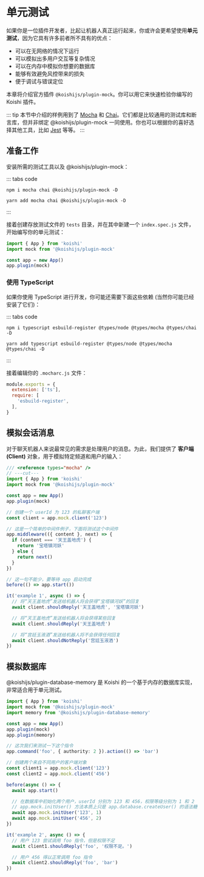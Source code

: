 # 单元测试

如果你是一位插件开发者，比起让机器人真正运行起来，你或许会更希望使用**单元测试**，因为它具有许多前者所不具有的优点：

- 可以在无网络的情况下运行
- 可以模拟出多用户交互等复杂情况
- 可以在内存中模拟你想要的数据库
- 能够有效避免风控带来的损失
- 便于调试与错误定位

本章将介绍官方插件 `@koishijs/plugin-mock`。你可以用它来快速检验你编写的 Koishi 插件。

::: tip
本节中介绍的样例用到了 [Mocha](https://mochajs.org/) 和 [Chai](https://www.chaijs.com/)。它们都是比较通用的测试库和断言库，但并非绑定 @koishijs/plugin-mock 一同使用。你也可以根据你的喜好选择其他工具，比如 [Jest](https://jestjs.io/) 等等。
:::

## 准备工作

安装所需的测试工具以及 @koishijs/plugin-mock：

::: tabs code
```npm
npm i mocha chai @koishijs/plugin-mock -D
```
```yarn
yarn add mocha chai @koishijs/plugin-mock -D
```
:::

接着创建存放测试文件的 `tests` 目录，并在其中新建一个 `index.spec.js` 文件，开始编写你的单元测试：

```ts title=tests/index.spec.js no-extra-header
import { App } from 'koishi'
import mock from '@koishijs/plugin-mock'

const app = new App()
app.plugin(mock)
```

### 使用 TypeScript

如果你使用 TypeScript 进行开发，你可能还需要下面这些依赖 (当然你可能已经安装了它们)：

::: tabs code
```npm
npm i typescript esbuild-register @types/node @types/mocha @types/chai -D
```
```yarn
yarn add typescript esbuild-register @types/node @types/mocha @types/chai -D
```
:::

接着编辑你的 `.mocharc.js` 文件：

```js title=.mocharc.js
module.exports = {
  extension: ['ts'],
  require: [
    'esbuild-register',
  ],
}
```

## 模拟会话消息

对于聊天机器人来说最常见的需求是处理用户的消息。为此，我们提供了 **客户端 (Client)** 对象，用于模拟特定频道和用户的输入：

```ts no-extra-header
/// <reference types="mocha" />
// ---cut---
import { App } from 'koishi'
import mock from '@koishijs/plugin-mock'

const app = new App()
app.plugin(mock)

// 创建一个 userId 为 123 的私聊客户端
const client = app.mock.client('123')

// 这是一个简单的中间件例子，下面将测试这个中间件
app.middleware(({ content }, next) => {
  if (content === '天王盖地虎') {
    return '宝塔镇河妖'
  } else {
    return next()
  }
})

// 这一句不能少，要等待 app 启动完成
before(() => app.start())

it('example 1', async () => {
  // 将“天王盖地虎”发送给机器人将会获得“宝塔镇河妖”的回复
  await client.shouldReply('天王盖地虎', '宝塔镇河妖')

  // 将“天王盖地虎”发送给机器人将会获得某些回复
  await client.shouldReply('天王盖地虎')

  // 将“宫廷玉液酒”发送给机器人将不会获得任何回复
  await client.shouldNotReply('宫廷玉液酒')
})
```

## 模拟数据库

@koishijs/plugin-database-memory 是 Koishi 的一个基于内存的数据库实现，非常适合用于单元测试。

```ts no-extra-header
import { App } from 'koishi'
import mock from '@koishijs/plugin-mock'
import memory from '@koishijs/plugin-database-memory'

const app = new App()
app.plugin(mock)
app.plugin(memory)

// 这次我们来测试一下这个指令
app.command('foo', { authority: 2 }).action(() => 'bar')

// 创建两个来自不同用户的客户端对象
const client1 = app.mock.client('123')
const client2 = app.mock.client('456')

before(async () => {
  await app.start()

  // 在数据库中初始化两个用户，userId 分别为 123 和 456，权限等级分别为 1 和 2
  // app.mock.initUser() 方法本质上只是 app.database.createUser() 的语法糖
  await app.mock.initUser('123', 1)
  await app.mock.initUser('456', 2)
})

it('example 2', async () => {
  // 用户 123 尝试调用 foo 指令，但是权限不足
  await client1.shouldReply('foo', '权限不足。')

  // 用户 456 得以正常调用 foo 指令
  await client2.shouldReply('foo', 'bar')
})
```
